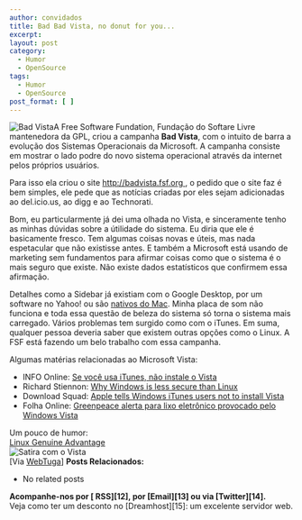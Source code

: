 ```yaml
---
author: convidados
title: Bad Bad Vista, no donut for you...
excerpt:
layout: post
category:
  - Humor
  - OpenSource
tags:
  - Humor
  - OpenSource
post_format: [ ]
---
```

![Bad Vista][1]A Free Software Fundation, Fundação do Softare Livre mantenedora da GPL, criou a campanha **Bad Vista**, com o intuito de barra a evolução dos Sistemas Operacionais da Microsoft. A campanha consiste em mostrar o lado podre do novo sistema operacional através da internet pelos próprios usuários.

Para isso ela criou o site [http://badvista.fsf.org ][2], o pedido que o site faz é bem simples, ele pede que as notícias criadas por eles sejam adicionadas ao del.icio.us, ao digg e ao Technorati.

Bom, eu particularmente já dei uma olhada no Vista, e sinceramente tenho as minhas dúvidas sobre a útilidade do sistema. Eu diria que ele é basicamente fresco. Tem algumas coisas novas e úteis, mas nada espetacular que não existisse antes. E também a Microsoft está usando de marketing sem fundamentos para afirmar coisas como que o sistema é o mais seguro que existe. Não existe dados estatísticos que confirmem essa afirmação.

Detalhes como a Sidebar já existiam com o Google Desktop, por um software no Yahoo! ou são [nativos do Mac][3]. Minha placa de som não funciona e toda essa questão de beleza do sistema só torna o sistema mais carregado. Vários problemas tem surgido como com o iTunes. Em suma, qualquer pessoa deveria saber que existem outras opções como o Linux. A FSF está fazendo um belo trabalho com essa campanha.

Algumas matérias relacionadas ao Microsoft Vista:

*   INFO Online: [Se você usa iTunes, não instale o Vista][4]
*   Richard Stiennon: [Why Windows is less secure than Linux][5]
*   Download Squad: [Apple tells Windows iTunes users not to install Vista][6]
*   Folha Online: [Greenpeace alerta para lixo eletrônico provocado pelo Windows Vista][7]

Um pouco de humor:  
[ Linux Genuine Advantage][8]  
![Satira com o Vista][9]  
[Via [WebTuga][10]] 
**Posts Relacionados:** 
*   No related posts









**Acompanhe-nos por [ RSS][12], por [Email][13] ou via [Twitter][14].**  
Veja como ter um desconto no [Dreamhost][15]: um excelente servidor web.

 [1]: http://vidageek.net/wp-content/uploads/2007/02/badvista_no_littering.thumbnail.png
 [2]: http://badvista.fsf.org "Bad Vista"
 [3]: http://vidageek.net/?p=15 "Mac Widgets"
 [4]: http://info.abril.com.br/aberto/infonews/022007/05022007-7.shl
 [5]: http://blogs.zdnet.com/threatchaos/?p=311
 [6]: http://www.downloadsquad.com/2007/02/03/apple-tells-windows-itunes-users-not-to-install-vista/
 [7]: http://www1.folha.uol.com.br/folha/informatica/ult124u21551.shtml
 [8]: http://www.linuxgenuineadvantage.org/ "Linux Genuine Advantage"
 [9]: http://cache.gizmodo.com/assets/resources/2007/02/pavista.jpg
 [10]: http://www.webtuga.com/2007/02/06/microsoft/comprar-o-windows-vista-pode-ser-um-pesadelo.php/





